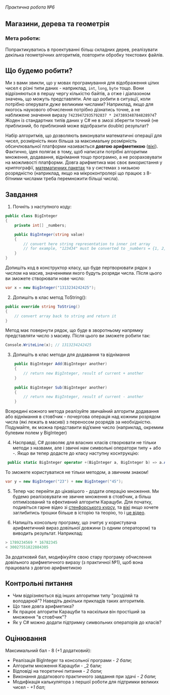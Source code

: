 ###### Практична робота №6
## Магазини, дерева та геометрія

### Мета роботи:
Попрактикуватись в проектуванні більш складних дерев, реалізувати декілька геометрічних алгоритмів, повторити обробку текстових файлів.

## Що будемо робити?
Ми з вами звикли, що у мовах програмування для відображення цілих чисел є різні типи даних - наприклад, `int`, `long`, `byte` тощо. Вони відрізняються в першу чергу кількістю байтів, а отже і діапазоном значень, що можуть представляти. Але що робити в ситуації, коли потрібно оперувати _дуже_ великими числами? Наприклад, якщо для якогось наукового обчислення потрібно дізнатись точне, а не наближене значення виразу `74239472935792837 * 247389348784828974`? Жоден із стандартних типів даних у C# не в змозі зберегти точний (не приблизний, бо приблизний може відобразити double) результат?

Набір алгоритмів, що дозволяють виконувати математичні операції для чисел, розмірність яких більша за максимальну розмірність обсичлювальної платформи називається **довгою арифметикою** ([вікі](https://ru.wikipedia.org/wiki/%D0%94%D0%BB%D0%B8%D0%BD%D0%BD%D0%B0%D1%8F_%D0%B0%D1%80%D0%B8%D1%84%D0%BC%D0%B5%D1%82%D0%B8%D0%BA%D0%B0)). Фактично, ідея полягає в тому, щоб написати потрібні алгоритми множення, додавання, віднімання тощо програмно, а не розраховувати на можливості платформи. Довга арифметика має своє використання у криптографії, [математичних пакетах](https://www.wolframalpha.com/input?i=284324787445354239284324787445354239+*+2934209948976779475846758469804829684596845645) та у системах з низькою розрядністю (наприклад, якщо на мікроконтролері що працює з 8-бітними числами треба перемножити більші числа).


## Завдання
1. Почніть з наступного коду:
```C#
public class BigInteger
{
    private int[] _numbers;

    public BigInteger(string value)
    {
        // convert here string representation to inner int array
        // for example, "123434" must be converted to _numbers = {1, 2, 3, 4, 3, 4}
    }
}
```
Допишіть код в конструктор класу, що буде пертворювати рядок з числом на масив, значеннями якого будуть розряди числа. Після цього ви зможете створювати нове число:

```C#
var x = new BigInteger("1313234242425");
```

2. Допишіть в клас метод ToString():
```C#
public override string ToString()
{
    // convert array back to string and return it
}
```

Метод має повернути рядок, що буде в зворотньому напрямку представляти число з масиву. Після цього ви зможете робити так:
```C#
Console.WriteLine(x); // 1313234242425
```

3. Допишіть в клас методи для додавання та віднімання

```C#
    public BigInteger Add(BigInteger another)
    {
        // return new BigInteger, result of current + another
    }
    
    public BigInteger Sub(BigInteger another)
    {
        // return new BigInteger, result of current - another
    }
```

Всередині кожного метода реалізуйте звичайний алгоритм додавання або віднімання в стовбчик - почергова операція над кожним розрядом числа (які лежать в масиві) з переносом розрядів за необхідністю. Подумайте, як можна представити відʼємне число (наприклад, окремим булевим полем у BigInteger)

4. Насправді, C# дозволяє для власних класів створювати не тільки методи з назвами, але і звичні нам символьні оператори типу + або -. Якщо ви тепер додасте до класу наступну коснтрукцію:
```C#
 public static BigInteger operator +(BigInteger a, BigInteger b) => a.Add(b);
```

То зможете користуватися не тільки методом, а звичним знаком!
```C#
var y = new BigInteger("23") + new BigInteger("45");
```
5. Тепер час перейти до цікавішого - додати операцію множення. Ми будемо реалізовувати не звичне множення в стовбчик, а більш оптимізований та ефективний алгоритм Карацуби. Для початку, подивіться гарне відео зі [стенфорського курсу](https://www.youtube.com/watch?v=JCbZayFr9RE), та [вікі](https://en.wikipedia.org/wiki/Karatsuba_algorithm) якщо хочете заглибитись трошки більше в історію та теорію, то і [це відео](https://www.youtube.com/watch?v=cCKOl5li6YM). 

6. Напишіть консольну програму, що зчитує у користувача арифметичний вираз довільної довжини (з одним оператором) та виводить результат. Наприклад:
```C#
> 1789234569 * 16782345
< 30027551822884305
```

За додатковий бал, модифікуйте свою стару програму обчислення довільного арифметичного виразу (з практичної №1), щоб вона працювала з довгою арифметикою
## Контрольні питання
- Чим відрізняються від інших алгоритми типу "розділяй та володарюй"? Наведіть декільки прикладів таких алгоритмів.
- Що таке довга арифметика?
- Як працює алгоритм Карацуби та наскільки він простіший за множення "в стовбчик"?
- Як у C# можно додати підтримку символьних операторів до класів?

## Оцінювання

Максимальний бал - 8 (+1 додатковий):
- Реалізація BigInteger та консольної програми - _2 бали_;
- Алгоритм множення Карацуби - _2 бали;
- Відповіді на теоретичні питання - _2 бали_;
- Виконання додаткового практичного завдання при здачі - _2 бали_;
- Модифікація калькулятора з першої роботи для підтримки великих чисел - _+1 бал_;
